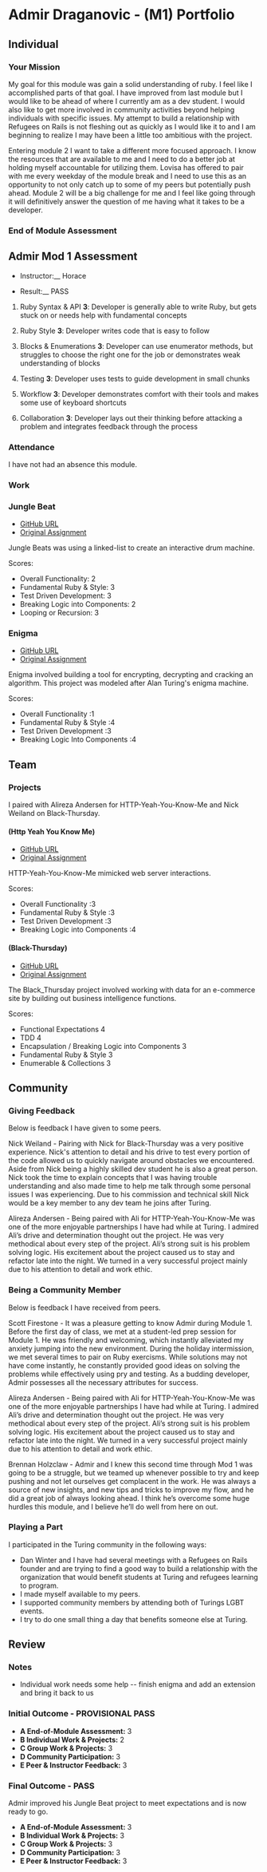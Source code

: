 # Admir Draganovic - (M1) Portfolio

## Individual

### Your Mission

My goal for this module was gain a solid understanding of ruby. I feel like I accomplished parts of that goal. I have improved from last module but I would like to be ahead of where I currently am as a dev student. I would also like to get more involved in community activities beyond helping individuals with specific issues. My attempt to build a relationship with Refugees on Rails is not fleshing out as quickly as I would like it to and I am beginning to realize I may have been a little too ambitious with the project.

Entering module 2 I want to take a different more focused approach. I know the resources that are available to me and I need to do a better job at holding myself accountable for utilizing them. Lovisa has offered to pair with me every weekday of the module break and I need to use this as an opportunity to not only catch up to some of my peers but potentially push ahead. Module 2 will be a big challenge for me and I feel like going through it will definitively answer the question of me having what it takes to be a developer.

### End of Module Assessment

## Admir Mod 1 Assessment

 * Instructor:__ Horace

 * Result:__ PASS

1. Ruby Syntax & API
 __3__: Developer is generally able to write Ruby, but gets stuck on or needs help with fundamental concepts

2. Ruby Style
__3__: Developer writes code that is easy to follow

3. Blocks & Enumerations
__3__: Developer can use enumerator methods, but struggles to choose the right one for the job or demonstrates weak understanding of blocks

4. Testing
__3__: Developer uses tests to guide development in small chunks

5. Workflow
__3__: Developer demonstrates comfort with their tools and makes some use of keyboard shortcuts

6. Collaboration
__3__: Developer lays out their thinking before attacking a problem and integrates feedback through the process


### Attendance

I have not had an absence this module.

### Work


### Jungle Beat

* [GitHub URL](https://github.com/Draganovic/Jungle_Beats)
* [Original Assignment](https://github.com/turingschool/curriculum/blob/master/source/projects/jungle_beat.markdown)

Jungle Beats was using a linked-list to create an interactive drum machine.

Scores:

* Overall Functionality: 2
* Fundamental Ruby & Style: 3
* Test Driven Development: 3
* Breaking Logic into Components: 2
* Looping or Recursion: 3

### Enigma

* [GitHub URL](https://github.com/Draganovic/enigma)
* [Original Assignment](https://github.com/turingschool/curriculum/blob/master/source/projects/enigma.markdown)

Enigma involved building a tool for encrypting, decrypting and cracking an algorithm. This project was modeled after Alan Turing's enigma machine.

Scores:

* Overall Functionality :1
* Fundamental Ruby & Style :4
* Test Driven Development :3
* Breaking Logic Into Components :4


## Team

### Projects

I paired with Alireza Andersen for HTTP-Yeah-You-Know-Me and Nick Weiland on Black-Thursday.

#### (Http Yeah You Know Me)

* [GitHub URL](https://github.com/Draganovic/http_you_know_me)
* [Original Assignment]()

HTTP-Yeah-You-Know-Me mimicked web server interactions.

Scores:

* Overall Functionality :3
* Fundamental Ruby & Style :3
* Test Driven Development :3
* Breaking Logic into Components :4

#### (Black-Thursday)

* [GitHub URL](https://github.com/Weilandia/Black_Thursday)
* [Original Assignment]()

The Black_Thursday project involved working with data for an e-commerce site by building out business intelligence functions.


Scores:

* Functional Expectations 4
* TDD 4
* Encapsulation / Breaking Logic into Components 3
* Fundamental Ruby & Style 3
* Enumerable & Collections 3


## Community

### Giving Feedback

Below is feedback I have given to some peers.

Nick Weiland - Pairing with Nick for Black-Thursday was a very positive experience. Nick's attention to detail and his drive to test every portion of the code allowed us to quickly navigate around obstacles we encountered. Aside from Nick being a highly skilled dev student he is also a great person. Nick took the time to explain concepts that I was having trouble understanding and also made time to help me talk through some personal issues I was experiencing. Due to his commission and technical skill Nick would be a key member to any dev team he joins after Turing.

Alireza Andersen - Being paired with Ali for HTTP-Yeah-You-Know-Me was one of the more enjoyable partnerships I have had while at Turing. I admired Ali’s drive and determination thought out the project. He was very methodical about every step of the project. Ali’s strong suit is his problem solving logic. His excitement about the project caused us to stay and refactor late into the night. We turned in a very successful project mainly due to his attention to detail and work ethic.

### Being a Community Member

Below is feedback I have received from peers.

Scott Firestone - It was a pleasure getting to know Admir during Module 1. Before the first day of class, we met at a student-led prep session for Module 1. He was friendly and welcoming, which instantly alleviated my anxiety jumping into the new environment. During the holiday intermission, we met several times to pair on Ruby exercisms. While solutions may not have come instantly, he constantly provided good ideas on solving the problems while effectively using pry and testing. As a budding developer, Admir possesses all the necessary attributes for success.

Alireza Andersen - Being paired with Ali for HTTP-Yeah-You-Know-Me was one of the more enjoyable partnerships I have had while at Turing. I admired Ali’s drive and determination thought out the project. He was very methodical about every step of the project. Ali’s strong suit is his problem solving logic. His excitement about the project caused us to stay and refactor late into the night. We turned in a very successful project mainly due to his attention to detail and work ethic.

Brennan Holzclaw - Admir and I knew this second time through Mod 1 was going to be a struggle, but we teamed up whenever possible to try and keep pushing and not let ourselves get complacent in the work. He was always a source of new insights, and new tips and tricks to improve my flow, and he did a great job of always looking ahead. I think he’s overcome some huge hurdles this module, and I believe he’ll do well from here on out.

### Playing a Part

I participated in the Turing community in the following ways:

* Dan Winter and I have had several meetings with a Refugees on Rails founder and are trying to find a good way to build a relationship with the organization that       would benefit students at Turing and refugees learning to program.
* I made myself available to my peers.
* I supported community members by attending both of Turings LGBT events.
* I try to do one small thing a day that benefits someone else at Turing.

## Review

### Notes

* Individual work needs some help -- finish enigma and add an extension
and bring it back to us

### Initial Outcome - PROVISIONAL PASS

* __A End-of-Module Assessment:__ 3
* __B Individual Work & Projects:__ 2
* __C Group Work & Projects:__ 3
* __D Community Participation:__ 3
* __E Peer & Instructor Feedback:__ 3

### Final Outcome -  PASS

Admir improved his Jungle Beat project to meet expectations
and is now ready to go.

* __A End-of-Module Assessment:__ 3
* __B Individual Work & Projects:__ 3
* __C Group Work & Projects:__ 3
* __D Community Participation:__ 3
* __E Peer & Instructor Feedback:__ 3
